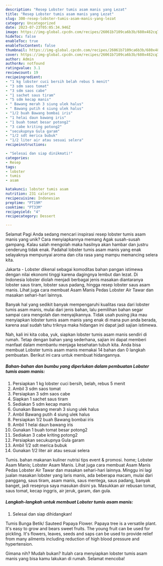 ```yaml
---
description: "Resep Lobster tumis asam manis yang Lezat"
title: "Resep Lobster tumis asam manis yang Lezat"
slug: 300-resep-lobster-tumis-asam-manis-yang-lezat
category: Uncategorized
date: 2023-07-23T05:05:34.946Z
image: https://img-global.cpcdn.com/recipes/26061b7109ca6b3b/680x482cq70/lobster-tumis-asam-manis-foto-resep-utama.jpg
hideToc: false
enableToc: true
enableTocContent: false
thumbnail: https://img-global.cpcdn.com/recipes/26061b7109ca6b3b/680x482cq70/lobster-tumis-asam-manis-foto-resep-utama.jpg
cover: https://img-global.cpcdn.com/recipes/26061b7109ca6b3b/680x482cq70/lobster-tumis-asam-manis-foto-resep-utama.jpg
author: Admin
authorAv: notfound
ratingvalue: 3.1
reviewcount: 19
recipeingredient:
- "1 kg lobster cuci bersih belah rebus 5 menit"
- "3 sdm saos tomat"
- "3 sdm saos cabe"
- "1 sachet saus tiram"
- "5 sdm kecap manis"
- " Bawang merah 3 siung ulek halus"
- " Bawang putih 4 siung ulek halus"
- "1/2 buah Bawang bombai iris"
- "1 helai daun bawang iris"
- "1 buah tomat besar potong2"
- "3 cabe kriting potong2"
- "secukupnya Gula garam"
- "1/2 sdt merica bubuk"
- "1/2 liter air atau sesuai selera"
recipeinstructions:

- "Selesai dan siap dinikmati!"
categories:
- Resep
tags:
- lobster
- tumis
- asam

katakunci: lobster tumis asam 
nutrition: 231 calories
recipecuisine: Indonesian
preptime: "PT19M"
cooktime: "PT33M"
recipeyield: "4"
recipecategory: Dessert

---
```



Selamat Pagi Anda sedang mencari inspirasi resep lobster tumis asam manis yang unik? Cara menyiapkannya memang Agak susah-susah gampang. Kalau salah mengolah maka hasilnya akan hambar dan justru cenderung tidak enak. Padahal lobster tumis asam manis yang enak selayaknya mempunyai aroma dan cita rasa yang mampu memancing selera kita.


Jakarta - Lobster dikenal sebagai komoditas bahan pangan istimewa dengan nilai ekonomi tinggi karena dagingnya lembut dan lezat. Di Indonesia lobster diolah menjadi berbagai jenis masakan diantaranya lobster saus tiram, lobster saus padang, hingga resep lobster saus asam manis. Lihat juga cara membuat Asam Manis Pedas Lobster Air Tawar dan masakan sehari-hari lainnya.

Banyak hal yang sedikit banyak mempengaruhi kualitas rasa dari lobster tumis asam manis, mulai dari jenis bahan, lalu pemilihan bahan segar sampai cara mengolah dan menyajikannya. Tidak usah pusing jika mau menyiapkan lobster tumis asam manis yang enak di mana pun anda berada, karena asal sudah tahu triknya maka hidangan ini dapat jadi sajian istimewa.


Nah, kali ini kita coba, yuk, siapkan lobster tumis asam manis sendiri di rumah. Tetap dengan bahan yang sederhana, sajian ini dapat memberi manfaat dalam membantu menjaga kesehatan tubuh kita. Anda bisa membuat Lobster tumis asam manis memakai 14 bahan dan 0 langkah pembuatan. Berikut ini cara untuk membuat hidangannya.

<!--inarticleads1-->

##### Bahan-bahan dan bumbu yang diperlukan dalam pembuatan Lobster tumis asam manis:

1. Persiapkan 1 kg lobster cuci bersih, belah, rebus 5 menit
1. Ambil 3 sdm saos tomat
1. Persiapkan 3 sdm saos cabe
1. Siapkan 1 sachet saus tiram
1. Sediakan 5 sdm kecap manis
1. Gunakan  Bawang merah 3 siung ulek halus
1. Ambil  Bawang putih 4 siung ulek halus
1. Persiapkan 1/2 buah Bawang bombai iris
1. Ambil 1 helai daun bawang iris
1. Gunakan 1 buah tomat besar potong2
1. Sediakan 3 cabe kriting potong2
1. Persiapkan secukupnya Gula garam
1. Ambil 1/2 sdt merica bubuk
1. Gunakan 1/2 liter air atau sesuai selera


Tumis. bahan makanan kuliner nutrisi tips event &amp; promosi. home; Lobster Asam Manis; Lobster Asam Manis. Lihat juga cara membuat Asam Manis Pedas Lobster Air Tawar dan masakan sehari-hari lainnya. Minggu ini lagi jualan masakan lobster yang laris manis, ada beberapa macam, mulai dari panggang, saus tiram, asam manis, saus mentega, saus padang, banyak banget, jadi resepnya saya masukan disini ya. Masukkan air rebusan tomat, saus tomat, kecap inggris, air jeruk, garam, dan gula. 

<!--inarticleads2-->

##### Langkah-langkah untuk membuat Lobster tumis asam manis:


1. Selesai dan siap dihidangkan!

Tumis Bunga Betik/ Sauteed Papaya Flower. Papaya tree is a versatile plant. It&#39;s easy to grow and bears sweet fruits. The young fruit can be used for pickling. It&#39;s flowers, leaves, seeds and saps can be used to provide relief from many ailments including reduction of high blood pressure and hypertension. 

Gimana nih? Mudah bukan? Itulah cara menyiapkan lobster tumis asam manis yang bisa kamu lakukan di rumah. Selamat mencoba!
